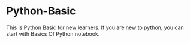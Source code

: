 # Python-Basic
This is Python Basic for new learners. If you are new to python, you can start with Basics Of Python notebook.